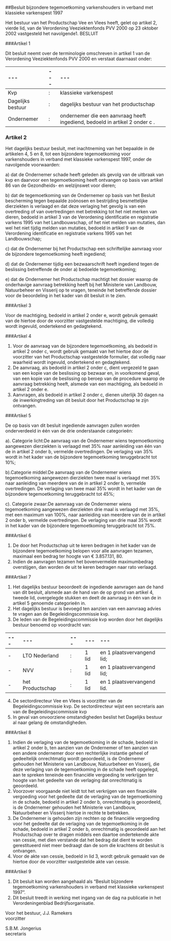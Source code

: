<meta http-equiv='Content-Type' content='text/html; charset=utf-8' />

##Besluit bijzondere tegemoetkoming varkenshouders in verband met klassieke varkenspest 1997

Het bestuur van het Productschap Vee en Vlees heeft,
gelet op artikel 2, vierde lid, van de Verordening Veeziektenfonds PVV 2000
op 23 oktober 2002 vastgesteld het navolgende1. BESLUIT

###Artikel 1 

Dit besluit neemt over de terminologie omschreven in artikel 1 van de Verordening Veeziektenfonds PVV 2000 en verstaat daarnaast onder:

| --- | --- | --- |
|:---|:---|:---|
|Kvp |: |klassieke varkenspest |
|Dagelijks bestuur |: |dagelijks bestuur van het productschap |
|Ondernemer |: |ondernemer die een aanvraag heeft ingediend, bedoeld in artikel 2 onder c . |

### Artikel  2  

Het dagelijks bestuur besluit, met inachtneming van het bepaalde in de artikelen 4, 5 en 8, tot een bijzondere tegemoetkoming voor varkenshouders in verband met klassieke varkenspest 1997, onder de navolgende voorwaarden: 

a) dat de Ondernemer schade heeft geleden als gevolg van de uitbraak van kvp en daarvoor een tegemoetkoming heeft ontvangen op basis van artikel 86 van de Gezondheids- en welzijnswet voor dieren;  

b) dat de tegemoetkoming van de Ondernemer op basis van het Besluit bescherming tegen bepaalde zoönosen en bestrijding besmettelijke dierziekten is verlaagd en dat deze verlaging het gevolg is van een overtreding of van overtredingen met betrekking tot het niet merken van dieren, bedoeld in artikel 3 van de Verordening identificatie en registratie varkens 1995 van het Landbouwschap, of het niet melden van mutaties, dan wel het niet tijdig melden van mutaties, bedoeld in artikel 9 van de Verordening identificatie en registratie varkens 1995 van het Landbouwschap;  

c) dat de Ondernemer bij het Productschap een schriftelijke aanvraag voor de bijzondere tegemoetkoming heeft ingediend;  

d) dat de Ondernemer tijdig een bezwaarschrift heeft ingediend tegen de beslissing betreffende de onder a) bedoelde tegemoetkoming;  

e) dat de Ondernemer het Productschap machtigt het dossier waarop de onderhavige aanvraag betrekking heeft bij het Ministerie van Landbouw, Natuurbeheer en Visserij op te vragen, teneinde het betreffende dossier voor de beoordeling in het kader van dit besluit in te zien.   

###Artikel 3 

Voor de machtiging, bedoeld in artikel 2 onder e, wordt gebruik gemaakt van de hiertoe door de voorzitter vastgestelde machtiging, die volledig wordt ingevuld, ondertekend en gedagtekend.

###Artikel 4 

1. Voor de aanvraag van de bijzondere tegemoetkoming, als bedoeld in artikel 2 onder c, wordt gebruik gemaakt van het hiertoe door de voorzitter van het Productschap vastgestelde formulier, dat volledig naar waarheid wordt ingevuld, ondertekend en gedagtekend.
2. De aanvraag, als bedoeld in artikel 2 onder c, dient vergezeld te gaan van een kopie van de beslissing op bezwaar en, in voorkomend geval, van een kopie van de beslissing op beroep van de procedure waarop de aanvraag betrekking heeft, alsmede van een machtiging, als bedoeld in artikel 2 onder e.
3. Aanvragen, als bedoeld in artikel 2 onder c, dienen uiterlijk 30 dagen na de inwerkingtreding van dit besluit door het Productschap te zijn ontvangen.

###Artikel 5 

De op basis van dit besluit ingediende aanvragen zullen worden onderverdeeld in één van de drie onderstaande categorieën:

a). Categorie licht:De aanvraag van de Ondernemer wiens tegemoetkoming aangewezen dierziekten is verlaagd met 35% naar aanleiding van één van de in artikel 2 onder b, vermelde overtredingen. De verlaging van 35% wordt in het kader van de bijzondere tegemoetkoming teruggebracht tot 10%;

b).Categorie middel:De aanvraag van de Ondernemer wiens tegemoetkoming aangewezen dierziekten twee maal is verlaagd met 35% naar aanleiding van meerdere van de in artikel 2 onder b, vermelde overtredingen. De verlaging van twee maal 35% wordt in het kader van de bijzondere tegemoetkoming teruggebracht tot 45%;

c). Categorie zwaar:De aanvraag van de Ondernemer wiens tegemoetkoming aangewezen dierziekten drie maal is verlaagd met 35%, met een maximum van 100%, naar aanleiding van meerdere van de in artikel 2 onder b, vermelde overtredingen. De verlaging van drie maal 35% wordt in het kader van de bijzondere tegemoetkoming teruggebracht tot 75%.

###Artikel 6 

1. De door het Productschap uit te keren bedragen in het kader van de bijzondere tegemoetkoming belopen voor alle aanvragen tezamen, maximaal een bedrag ter hoogte van € 3.857.131, 80.
2. Indien de aanvragen tezamen het bovenvermelde maximumbedrag overstijgen, dan worden de uit te keren bedragen naar rato verlaagd.

###Artikel 7 

1. Het dagelijks bestuur beoordeelt de ingediende aanvragen aan de hand van dit besluit, alsmede aan de hand van de op grond van artikel 4, tweede lid, overgelegde stukken en deelt de aanvraag in één van de in artikel 5 genoemde categorieën in.
2. Het dagelijks bestuur is bevoegd ten aanzien van een aanvraag advies te vragen aan de Begeleidingscommissie kvp.
3. De leden van de Begeleidingscommissie kvp worden door het dagelijks bestuur benoemd op voordracht van:

| --- | --- | --- | --- | --- |
|:---|:---|:---|:---|:---|
|- |LTO Nederland  |: |1 lid |en 1 plaatsvervangend lid; |
|- |NVV  |: |1 lid |en 1 plaatsvervangend lid; |
|- |het Productschap  |: |1 lid |en 1 plaatsvervangend lid. |

4. De sectordirecteur Vee en Vlees is voorzitter van de Begeleidingscommissie kvp. De sectordirecteur wijst een secretaris aan van de Begeleidingscommissie kvp
5. In geval van onvoorziene omstandigheden beslist het Dagelijks bestuur al naar gelang de omstandigheden.

###Artikel 8 

1. Indien de verlaging van de tegemoetkoming in de schade, bedoeld in artikel 2 onder b, ten aanzien van de Ondernemer of ten aanzien van een andere ondernemer door een rechterlijke instantie geheel of gedeeltelijk onrechtmatig wordt geoordeeld, is de Ondernemer gehouden het Ministerie van Landbouw, Natuurbeheer en Visserij, die deze verlaging van de tegemoetkoming in de schade heeft opgelegd, aan te spreken teneinde een financiële vergoeding te verkrijgen ter hoogte van het gedeelte van de verlaging dat onrechtmatig is geoordeeld.
2. Voorzover voorgaande niet leidt tot het verkrijgen van een financiële vergoeding voor het gedeelte dat de verlaging van de tegemoetkoming in de schade, bedoeld in artikel 2 onder b, onrechtmatig is geoordeeld, is de Ondernemer gehouden het Ministerie van Landbouw, Natuurbeheer en Visserij hiertoe in rechte te betrekken.
3. De Ondernemer is gehouden zijn rechten op de financiële vergoeding voor het gedeelte dat de verlaging van de tegemoetkoming in de schade, bedoeld in artikel 2 onder b, onrechtmatig is geoordeeld aan het Productschap over te dragen middels een daartoe ondertekende akte van cessie, met dien verstande dat het bedrag dat dient te worden gerestitueerd niet meer bedraagt dan de som die krachtens dit besluit is ontvangen.
4. Voor de akte van cessie, bedoeld in lid 3, wordt gebruik gemaakt van de hiertoe door de voorzitter vastgestelde akte van cessie.

###Artikel 9 

1. Dit besluit kan worden aangehaald als “Besluit bijzondere tegemoetkoming varkenshouders in verband met klassieke varkenspest 1997”.
2. Dit besluit treedt in werking met ingang van de dag na publicatie in het Verordeningenblad Bedrijfsorganisatie.

Voor het bestuur, 
J.J. Ramekers  
voorzitter  

S.B.M. Jongerius  
secretaris   
